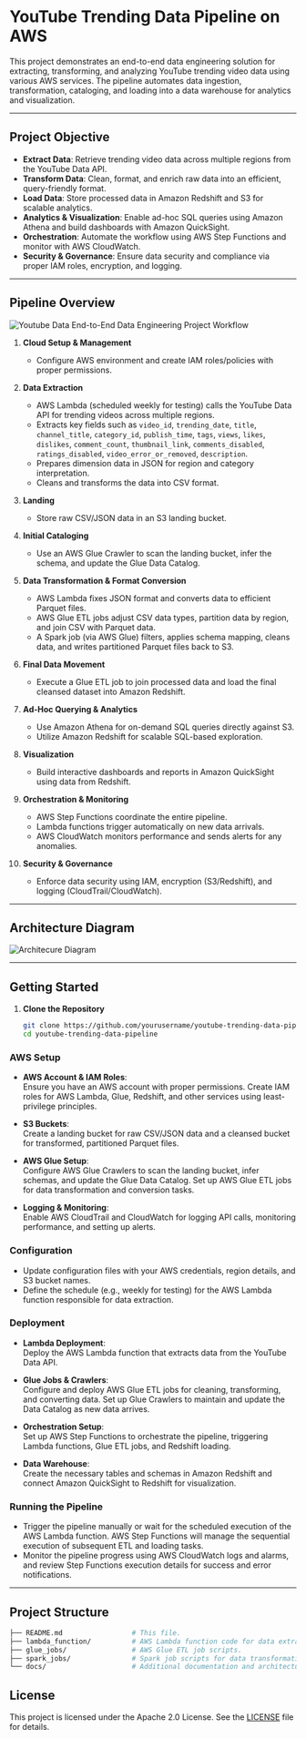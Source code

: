 # YouTube Trending Data Pipeline on AWS

This project demonstrates an end-to-end data engineering solution for extracting, transforming, and analyzing YouTube trending video data using various AWS services. The pipeline automates data ingestion, transformation, cataloging, and loading into a data warehouse for analytics and visualization.

---

## Project Objective

- **Extract Data**: Retrieve trending video data across multiple regions from the YouTube Data API.
- **Transform Data**: Clean, format, and enrich raw data into an efficient, query-friendly format.
- **Load Data**: Store processed data in Amazon Redshift and S3 for scalable analytics.
- **Analytics & Visualization**: Enable ad-hoc SQL queries using Amazon Athena and build dashboards with Amazon QuickSight.
- **Orchestration**: Automate the workflow using AWS Step Functions and monitor with AWS CloudWatch.
- **Security & Governance**: Ensure data security and compliance via proper IAM roles, encryption, and logging.

---

## Pipeline Overview

![Youtube Data End-to-End Data Engineering Project Workflow](https://github.com/user-attachments/assets/2cbb5e08-d35c-4df9-ae8d-a0d91399ec0e)


1. **Cloud Setup & Management**  
   - Configure AWS environment and create IAM roles/policies with proper permissions.

2. **Data Extraction**  
   - AWS Lambda (scheduled weekly for testing) calls the YouTube Data API for trending videos across multiple regions.
   - Extracts key fields such as `video_id`, `trending_date`, `title`, `channel_title`, `category_id`, `publish_time`, `tags`, `views`, `likes`, `dislikes`, `comment_count`, `thumbnail_link`, `comments_disabled`, `ratings_disabled`, `video_error_or_removed`, `description`.
   - Prepares dimension data in JSON for region and category interpretation.
   - Cleans and transforms the data into CSV format.

3. **Landing**  
   - Store raw CSV/JSON data in an S3 landing bucket.

4. **Initial Cataloging**  
   - Use an AWS Glue Crawler to scan the landing bucket, infer the schema, and update the Glue Data Catalog.

5. **Data Transformation & Format Conversion**  
   - AWS Lambda fixes JSON format and converts data to efficient Parquet files.
   - AWS Glue ETL jobs adjust CSV data types, partition data by region, and join CSV with Parquet data.
   - A Spark job (via AWS Glue) filters, applies schema mapping, cleans data, and writes partitioned Parquet files back to S3.

6. **Final Data Movement**  
   - Execute a Glue ETL job to join processed data and load the final cleansed dataset into Amazon Redshift.

7. **Ad-Hoc Querying & Analytics**  
   - Use Amazon Athena for on-demand SQL queries directly against S3.
   - Utilize Amazon Redshift for scalable SQL-based exploration.

8. **Visualization**  
   - Build interactive dashboards and reports in Amazon QuickSight using data from Redshift.

9. **Orchestration & Monitoring**  
   - AWS Step Functions coordinate the entire pipeline.
   - Lambda functions trigger automatically on new data arrivals.
   - AWS CloudWatch monitors performance and sends alerts for any anomalies.

10. **Security & Governance**  
    - Enforce data security using IAM, encryption (S3/Redshift), and logging (CloudTrail/CloudWatch).
   
---
## Architecture Diagram
![Architecure Diagram](https://github.com/user-attachments/assets/aaed8d31-e93b-4fd7-8195-858c4465ce54)

---

## Getting Started

1. **Clone the Repository**

   ```bash
   git clone https://github.com/yourusername/youtube-trending-data-pipeline.git
   cd youtube-trending-data-pipeline


### AWS Setup

- **AWS Account & IAM Roles**:  
  Ensure you have an AWS account with proper permissions. Create IAM roles for AWS Lambda, Glue, Redshift, and other services using least-privilege principles.

- **S3 Buckets**:  
  Create a landing bucket for raw CSV/JSON data and a cleansed bucket for transformed, partitioned Parquet files.

- **AWS Glue Setup**:  
  Configure AWS Glue Crawlers to scan the landing bucket, infer schemas, and update the Glue Data Catalog. Set up AWS Glue ETL jobs for data transformation and conversion tasks.

- **Logging & Monitoring**:  
  Enable AWS CloudTrail and CloudWatch for logging API calls, monitoring performance, and setting up alerts.

### Configuration

- Update configuration files with your AWS credentials, region details, and S3 bucket names.
- Define the schedule (e.g., weekly for testing) for the AWS Lambda function responsible for data extraction.

### Deployment

- **Lambda Deployment**:  
  Deploy the AWS Lambda function that extracts data from the YouTube Data API.

- **Glue Jobs & Crawlers**:  
  Configure and deploy AWS Glue ETL jobs for cleaning, transforming, and converting data. Set up Glue Crawlers to maintain and update the Data Catalog as new data arrives.

- **Orchestration Setup**:  
  Set up AWS Step Functions to orchestrate the pipeline, triggering Lambda functions, Glue ETL jobs, and Redshift loading.

- **Data Warehouse**:  
  Create the necessary tables and schemas in Amazon Redshift and connect Amazon QuickSight to Redshift for visualization.

### Running the Pipeline

- Trigger the pipeline manually or wait for the scheduled execution of the AWS Lambda function. AWS Step Functions will manage the sequential execution of subsequent ETL and loading tasks.
- Monitor the pipeline progress using AWS CloudWatch logs and alarms, and review Step Functions execution details for success and error notifications.

---

## Project Structure

   ```bash
├── README.md                 # This file.
├── lambda_function/          # AWS Lambda function code for data extraction.
├── glue_jobs/                # AWS Glue ETL job scripts.
├── spark_jobs/               # Spark job scripts for data transformation.
└── docs/                     # Additional documentation and architecture diagrams.


```

## License

This project is licensed under the Apache 2.0 License. See the [LICENSE](LICENSE) file for details.
